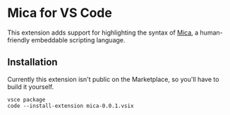 # Mica for VS Code

This extension adds support for highlighting the syntax of
[Mica](https://github.com/mica-lang/mica), a human-friendly embeddable scripting language.

## Installation

Currently this extension isn't public on the Marketplace, so you'll have to build it yourself.
```
vsce package
code --install-extension mica-0.0.1.vsix
```
